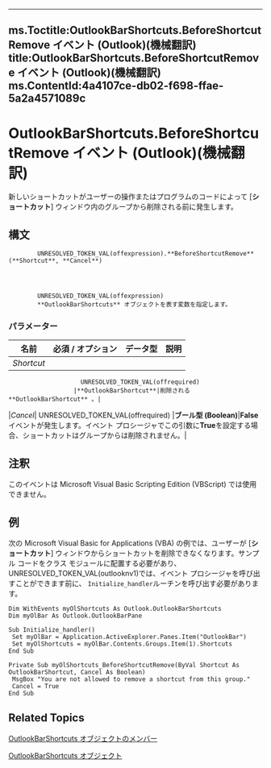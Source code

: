 

---
ms.Toctitle:OutlookBarShortcuts.BeforeShortcutRemove イベント (Outlook)(機械翻訳)
title:OutlookBarShortcuts.BeforeShortcutRemove イベント (Outlook)(機械翻訳)
ms.ContentId:4a4107ce-db02-f698-ffae-5a2a4571089c
---
# OutlookBarShortcuts.BeforeShortcutRemove イベント (Outlook)(機械翻訳)




新しいショートカットがユーザーの操作またはプログラムのコードによって [**ショートカット**] ウィンドウ内のグループから削除される前に発生します。

## 構文

            UNRESOLVED_TOKEN_VAL(offexpression).**BeforeShortcutRemove**(**Shortcut**, **Cancel**)




            UNRESOLVED_TOKEN_VAL(offexpression)
            **OutlookBarShortcuts** オブジェクトを表す変数を指定します。

### パラメーター

|**名前**|**必須 / オプション**|**データ型**|**説明**|
|---|---|---|---|
|*Shortcut*|
                        UNRESOLVED_TOKEN_VAL(offrequired)
                      |**OutlookBarShortcut**|削除される**OutlookBarShortcut** 。|
|*Cancel*|
                        UNRESOLVED_TOKEN_VAL(offrequired)
                      |**ブール型 (Boolean)**|**False**イベントが発生します。イベント プロシージャでこの引数に**True**を設定する場合、ショートカットはグループからは削除されません。|





## 注釈
このイベントは Microsoft Visual Basic Scripting Edition (VBScript) では使用できません。



## 例
次の Microsoft Visual Basic for Applications (VBA) の例では、ユーザーが [**ショートカット**] ウィンドウからショートカットを削除できなくなります。サンプル コードをクラス モジュールに配置する必要があり、 UNRESOLVED_TOKEN_VAL(outlooknv1)では、イベント プロシージャを呼び出すことができます前に、 `Initialize_handler`ルーチンを呼び出す必要があります。

```vba
Dim WithEvents myOlShortcuts As Outlook.OutlookBarShortcuts 
Dim myOlBar As Outlook.OutlookBarPane 
 
Sub Initialize_handler() 
 Set myOlBar = Application.ActiveExplorer.Panes.Item("OutlookBar") 
 Set myOlShortcuts = myOlBar.Contents.Groups.Item(1).Shortcuts 
End Sub 
 
Private Sub myOlShortcuts_BeforeShortcutRemove(ByVal Shortcut As OutlookBarShortcut, Cancel As Boolean) 
 MsgBox "You are not allowed to remove a shortcut from this group." 
 Cancel = True 
End Sub
```




## Related Topics

[OutlookBarShortcuts オブジェクトのメンバー](1e21d953-b30b-35fa-d996-44c431a3b5c3.md)

[OutlookBarShortcuts オブジェクト](5ee9f085-d2fe-c949-9edc-ad073801ea77.md)




